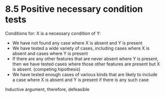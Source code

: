 # 8.5 Positive necessary condition tests

Conditions for: X is a necessary condition of Y:

- We have not found any case where X is absent and Y is present
- We have tested a wide variety of cases, including cases where X is absent and cases where Y is present
- If there are any other features that are never absent where Y is present, then we have tested cases where those other features are present but X is absent. (competing hipothesis)
- We have tested enough cases of various kinds that are likely to include a case where X is absent and Y is present if there is any such case

Inductive argument, therefore, defeasible
